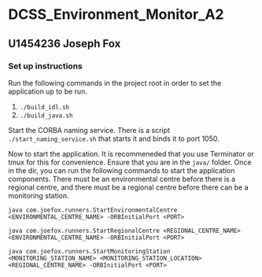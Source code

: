 # DCSS_Environment_Monitor_A2
## U1454236 Joseph Fox
### Set up instructions

Run the following commands in the project root in order to set the application up to be run.
1) `./build_idl.sh`
2) `./build_java.sh`

Start the CORBA naming service. There is a script `./start_naming_service.sh` that starts it and binds it to port 1050.

Now to start the application. It is recommeneded that you use Terminator or tmux for this for convenience. Ensure that you are in the `java/` folder. Once in the dir, you can run the following commands to start the application components. There must be an environmental centre before there is a regional centre, and there must be a regional centre before there can be a monitoring station.

`java com.joefox.runners.StartEnvironmentalCentre <ENVIRONMENTAL_CENTRE_NAME> -ORBInitialPort <PORT>`

`java com.joefox.runners.StartRegionalCentre <REGIONAL_CENTRE_NAME> <ENVIRONMENTAL_CENTRE_NAME> -ORBInitialPort <PORT>`

`java com.joefox.runners.StartMonitoringStation <MONITORING_STATION_NAME> <MONITORING_STATION_LOCATION> <REGIONAL_CENTRE_NAME> -ORBInitialPort <PORT>`
